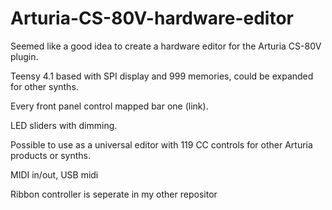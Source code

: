 # Arturia-CS-80V-hardware-editor
Seemed like a good idea to create a hardware editor for the Arturia CS-80V plugin. 

Teensy 4.1 based with SPI display and 999 memories, could be expanded for other synths.

Every front panel control mapped bar one (link).

LED sliders with dimming.

Possible to use as a universal editor with 119 CC controls for other Arturia products or synths.

MIDI in/out, USB midi

Ribbon controller is seperate in my other repositor
